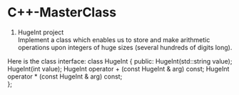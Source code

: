 # C++-MasterClass
1. HugeInt project \
Implement a class which enables us to store and make arithmetic operations upon integers of huge sizes (several hundreds of digits long).


Here is the class interface:
class HugeInt
{
public:
     HugeInt(std::string value);
     HugeInt(int value);
     HugeInt operator + (const HugeInt & arg) const;
     HugeInt operator * (const HugeInt & arg) const;   
};
